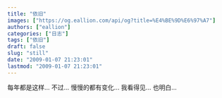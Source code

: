 ```yaml
---
title: "依旧"
images: ["https://og.eallion.com/api/og?title=%E4%BE%9D%E6%97%A7"]
authors: ["eallion"]
categories: ["日志"]
tags: ["依旧"]
draft: false
slug: "still"
date: "2009-01-07 21:23:01"
lastmod: "2009-01-07 21:23:01"
---
```


每年都是这样...
不过...
慢慢的都有变化...
我看得见...
也明白...
